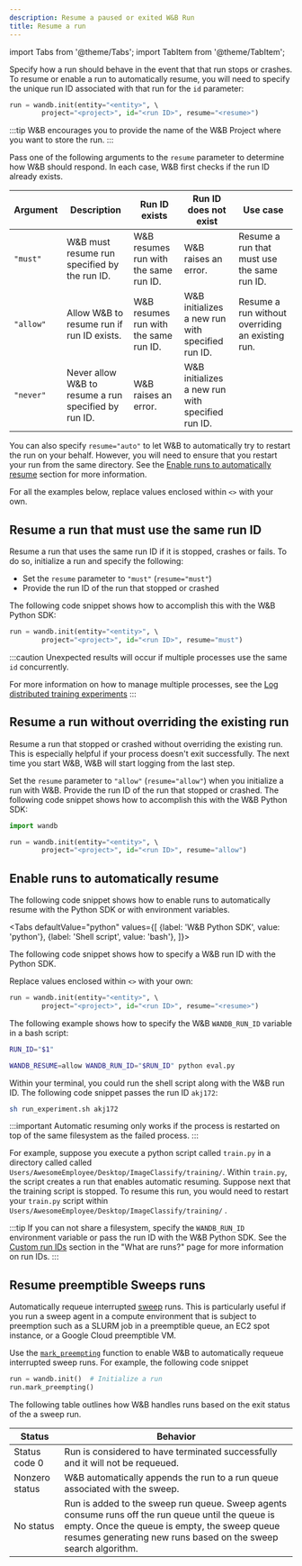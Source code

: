 ```yaml
---
description: Resume a paused or exited W&B Run
title: Resume a run
---
```

import Tabs from '@theme/Tabs';
import TabItem from '@theme/TabItem';

Specify how a run should behave in the event that that run stops or crashes. To resume or enable a run to automatically resume, you will need to specify the unique run ID associated with that run for the `id` parameter:

```python
run = wandb.init(entity="<entity>", \ 
        project="<project>", id="<run ID>", resume="<resume>")
```

:::tip
W&B encourages you to provide the name of the W&B Project where you want to store the run.
:::

Pass one of the following arguments to the `resume` parameter to determine how W&B should respond. In each case, W&B first checks if the run ID already exists. 

|Argument | Description | Run ID exists| Run ID does not exist | Use case |
| --- | --- | -- | --| -- |
| `"must"` | W&B must resume run specified by the run ID. | W&B resumes run with the same run ID. | W&B raises an error. | Resume a run that must use the same run ID.  |
| `"allow"`| Allow W&B to resume run if run ID exists. | W&B resumes run with the same run ID. | W&B initializes a new run with specified run ID. | Resume a run without overriding an existing run. |
| `"never"`| Never allow W&B to resume a run specified by run ID. | W&B raises an error. | W&B initializes a new run with specified run ID. | |

<!-- - `"must"`:  If the run ID exists, W&B resumes the run with that run ID. If the run ID does not exist, W&B does nothing. 
- `"allow"`:  If the run ID exists, W&B resumes the run with that run ID. If the run ID does not exist, W&B initializes a new run with the specified run ID.
- `"never"`: If the run ID exists, W&B does nothing. If the run ID does not exist, W&B starts a new run with the specified run ID.  -->

You can also specify `resume="auto"` to let W&B to automatically try to restart the run on your behalf. However, you will need to ensure that you restart your run from the same directory. See the [Enable runs to automatically resume](#enable-runs-to-automatically-resume) section for more information.

For all the examples below, replace values enclosed within `<>` with your own.

## Resume a run that must use the same run ID
Resume a run that uses the same run ID if it is stopped, crashes or fails. To do so, initialize a run and specify the following:

* Set the `resume` parameter to `"must"` (`resume="must"`) 
* Provide the run ID of the run that stopped or crashed

<!-- Set the `resume` parameter to `"must"` (`resume="must"`) when you initialize the run and provide the run ID of the run that stopped or crashed.  -->

The following code snippet shows how to accomplish this with the W&B Python SDK:

```python
run = wandb.init(entity="<entity>", \ 
        project="<project>", id="<run ID>", resume="must")
```

:::caution
Unexpected results will occur if multiple processes use the same `id` concurrently. 


For more information on  how to manage multiple processes, see the [Log distributed training experiments](../track/log/distributed-training.md) 
:::

## Resume a run without overriding the existing run
Resume a run that stopped or crashed without overriding the existing run. This is especially helpful if your process doesn't exit successfully. The next time you start W&B, W&B will start logging from the last step.

Set the `resume` parameter to `"allow"` (`resume="allow"`) when you initialize a run with W&B. Provide the run ID of the run that stopped or crashed. The following code snippet shows how to accomplish this with the W&B Python SDK:

```python
import wandb

run = wandb.init(entity="<entity>", \ 
        project="<project>", id="<run ID>", resume="allow")
```


## Enable runs to automatically resume 
The following code snippet shows how to enable runs to automatically resume with the Python SDK or with environment variables. 

<Tabs
  defaultValue="python"
  values={[
    {label: 'W&B Python SDK', value: 'python'},
    {label: 'Shell script', value: 'bash'},
  ]}>
  <TabItem value="python">

The following code snippet shows how to specify a W&B run ID with the Python SDK. 

Replace values enclosed within `<>` with your own:

```python
run = wandb.init(entity="<entity>", \ 
        project="<project>", id="<run ID>", resume="<resume>")
```

  </TabItem>
  <TabItem value="bash">

The following example shows how to specify the W&B `WANDB_RUN_ID` variable in a bash script: 

```bash title="run_experiment.sh"
RUN_ID="$1"

WANDB_RESUME=allow WANDB_RUN_ID="$RUN_ID" python eval.py
```
Within your terminal, you could run the shell script along with the W&B run ID. The following code snippet passes the run ID `akj172`: 

```bash
sh run_experiment.sh akj172 
```

  </TabItem>
</Tabs>

:::important
Automatic resuming only works if the process is restarted on top of the same filesystem as the failed process. 
:::

For example, suppose you execute a python script called `train.py` in a directory called called `Users/AwesomeEmployee/Desktop/ImageClassify/training/`. Within `train.py`, the script creates a run that enables automatic resuming. Suppose next that the training script is stopped.  To resume this run, you would need to restart your `train.py` script within `Users/AwesomeEmployee/Desktop/ImageClassify/training/` .


:::tip
If you can not share a filesystem, specify the `WANDB_RUN_ID` environment variable or pass the run ID with the W&B Python SDK. See the [Custom run IDs](./intro.md#custom-run-ids) section in the "What are runs?" page for more information on run IDs.
:::





## Resume preemptible Sweeps runs
Automatically requeue interrupted [sweep](../sweeps/intro.md) runs. This is particularly useful if you run a sweep agent in a compute environment that is subject to preemption such as a SLURM job in a preemptible queue, an EC2 spot instance, or a Google Cloud preemptible VM.

Use the [`mark_preempting`](../../ref/python/run/#mark_preempting) function to enable W&B to automatically requeue interrupted sweep runs. For example, the following code snippet

```python
run = wandb.init()  # Initialize a run
run.mark_preempting()
```
The following table outlines how W&B handles runs based on the exit status of the a sweep run.

|Status| Behavior |
|------| ---------|
|Status code 0| Run is considered to have terminated successfully and it will not be requeued.  |
|Nonzero status| W&B automatically appends the run to a run queue associated with the sweep.|
|No status| Run is added to the sweep run queue. Sweep agents consume runs off the run queue until the queue is empty. Once the queue is empty, the sweep queue resumes generating new runs based on the sweep search algorithm.|



